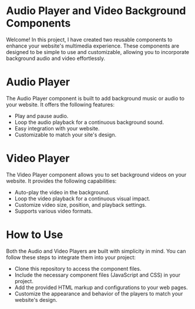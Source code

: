 # Audio Player and Video Background Components
Welcome! In this project, I have created two reusable components to enhance your website's multimedia experience. These components are designed to be simple to use and customizable, allowing you to incorporate background audio and video effortlessly.
# Audio Player
The Audio Player component is built to add background music or audio to your website. It offers the following features:
* Play and pause audio.
* Loop the audio playback for a continuous background sound.
* Easy integration with your website.
* Customizable to match your site's design.
# Video Player
The Video Player component allows you to set background videos on your website. It provides the following capabilities:

* Auto-play the video in the background.
* Loop the video playback for a continuous visual impact.
* Customize video size, position, and playback settings.
* Supports various video formats.
# How to Use
Both the Audio and Video Players are built with simplicity in mind. You can follow these steps to integrate them into your project:

* Clone this repository to access the component files.
* Include the necessary component files (JavaScript and CSS) in your project.
* Add the provided HTML markup and configurations to your web pages.
* Customize the appearance and behavior of the players to match your website's design.
